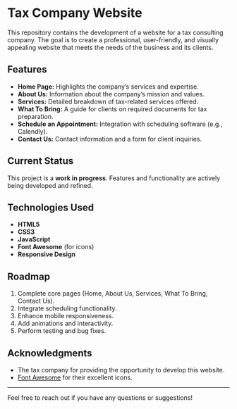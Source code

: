 # Tax Company Website

This repository contains the development of a website for a tax consulting company. The goal is to create a professional, user-friendly, and visually appealing website that meets the needs of the business and its clients.

## Features
- **Home Page:** Highlights the company’s services and expertise.
- **About Us:** Information about the company’s mission and values.
- **Services:** Detailed breakdown of tax-related services offered.
- **What To Bring:** A guide for clients on required documents for tax preparation.
- **Schedule an Appointment:** Integration with scheduling software (e.g., Calendly).
- **Contact Us:** Contact information and a form for client inquiries.

## Current Status
This project is a **work in progress**. Features and functionality are actively being developed and refined.

## Technologies Used
- **HTML5**
- **CSS3**
- **JavaScript**
- **Font Awesome** (for icons)
- **Responsive Design**

## Roadmap
1. Complete core pages (Home, About Us, Services, What To Bring, Contact Us).
2. Integrate scheduling functionality.
3. Enhance mobile responsiveness.
4. Add animations and interactivity.
5. Perform testing and bug fixes.

## Acknowledgments
- The tax company for providing the opportunity to develop this website.
- [Font Awesome](https://fontawesome.com/) for their excellent icons.

---
Feel free to reach out if you have any questions or suggestions!
